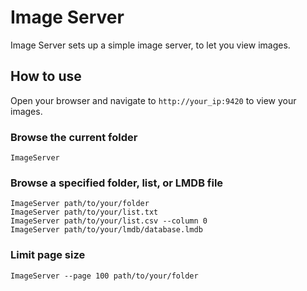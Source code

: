 # Image Server

Image Server sets up a simple image server, to let you view images.

## How to use

Open your browser and navigate to `http://your_ip:9420` to view your images.

### Browse the current folder

```shell
ImageServer
```

### Browse a specified folder, list, or LMDB file

```shell
ImageServer path/to/your/folder
ImageServer path/to/your/list.txt
ImageServer path/to/your/list.csv --column 0
ImageServer path/to/your/lmdb/database.lmdb
```

### Limit page size

```shell
ImageServer --page 100 path/to/your/folder
```